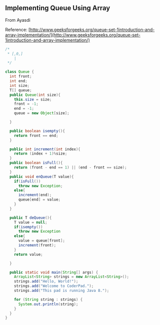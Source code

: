 ## Implementing Queue Using Array

From Ayasdi

Reference: [http://www.geeksforgeeks.org/queue-set-1introduction-and-array-implementation/](http://www.geeksforgeeks.org/queue-set-1introduction-and-array-implementation/)

```java
/*
 * [,0,]
    | 
 */

class Queue {
  int front;
  int end;
  int size;
  T[] queue;
  public Queue(int size){
    this.size = size;
    front = -1;
    end = -1;
    queue = new Object[size];

  }

  public boolean isempty(){
    return front == end;
  }

  public int increment(int index){
    return (index + 1)%size;
  }
  public boolean isFull(){
    return (front - end == 1) || (end - front == size);
  }
  public void enQueue(T value){
    if(isFull())
      throw new Exception;
    else{
      increment(end);
      queue[end] = value;
    } 
  }

  public T deQueue(){
    T value = null;
    if(isempty())
      throw new Exception
    else{
      value = queue[front];
      increment(front);
    }
    return value;

  }

  public static void main(String[] args) {
    ArrayList<String> strings = new ArrayList<String>();
    strings.add("Hello, World!");
    strings.add("Welcome to CoderPad.");
    strings.add("This pad is running Java 8.");

    for (String string : strings) {
      System.out.println(string);
    }
  }
}
```



